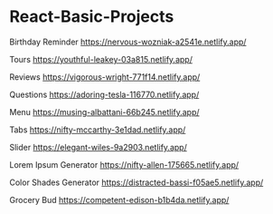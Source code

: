 # React-Basic-Projects

Birthday Reminder
https://nervous-wozniak-a2541e.netlify.app/


Tours
https://youthful-leakey-03a815.netlify.app/


Reviews
https://vigorous-wright-771f14.netlify.app/


Questions
https://adoring-tesla-116770.netlify.app/


Menu
https://musing-albattani-66b245.netlify.app/


Tabs
https://nifty-mccarthy-3e1dad.netlify.app/


Slider
https://elegant-wiles-9a2903.netlify.app/


Lorem Ipsum Generator
https://nifty-allen-175665.netlify.app/


Color Shades Generator
https://distracted-bassi-f05ae5.netlify.app/


Grocery Bud
https://competent-edison-b1b4da.netlify.app/
